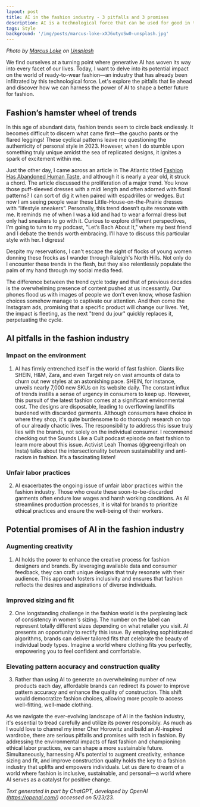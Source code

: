 ```yaml
---
layout: post
title: AI in the fashion industry - 3 pitfalls and 3 promises
description: AI is a technological force that can be used for good in the ready-to-wear market.
tags: Style
background: '/img/posts/marcus-loke-xXJ6utyoSw0-unsplash.jpg'
---
```


*Photo by [Marcus Loke](https://unsplash.com/es/@marcusloke?utm_source=unsplash&utm_medium=referral&utm_content=creditCopyText) on [Unsplash](https://unsplash.com/photos/xXJ6utyoSw0?utm_source=unsplash&utm_medium=referral&utm_content=creditCopyText)*

We find ourselves at a turning point where generative AI has woven its way into every facet of our lives. Today, I want to delve into its potential impact on the world of ready-to-wear fashion—an industry that has already been infiltrated by this technological force. Let's explore the pitfalls that lie ahead and discover how we can harness the power of AI to shape a better future for fashion.

## Fashion’s hamster wheel of trends

In this age of abundant data, fashion trends seem to circle back endlessly. It becomes difficult to discern what came first—the gaucho pants or the flared leggings! These cyclical patterns leave me questioning the authenticity of personal style in 2023. However, when I do stumble upon something truly unique amidst the sea of replicated designs, it ignites a spark of excitement within me.

Just the other day, I came across an article in The Atlantic titled [Fashion Has Abandoned Human Taste](https://www.theatlantic.com/technology/archive/2022/06/fast-fashion-trends-industry-mass-market-consumption/661371/), and although it is nearly a year old, it struck a chord. The article discussed the proliferation of a major trend. You know those puff-sleeved dresses with a midi length and often adorned with floral patterns? I can sort of dig it when paired with espadrilles or wedges. But now I am seeing people wear these Little-House-on-the-Prairie dresses with “lifestyle sneakers”. Personally, this trend doesn’t quite resonate with me. It reminds me of when I was a kid and had to wear a formal dress but only had sneakers to go with it. Curious to explore different perspectives, I’m going to turn to my podcast, "Let’s Bach About It," where my best friend and I debate the trends worth embracing. I’ll have to discuss this particular style with her. I digress!

Despite my reservations, I can't escape the sight of flocks of young women donning these frocks as I wander through Raleigh's North Hills. Not only do I encounter these trends in the flesh, but they also relentlessly populate the palm of my hand through my social media feed.

The difference between the trend cycle today and that of previous decades is the overwhelming presence of content pushed at us incessantly. Our phones flood us with images of people we don't even know, whose fashion choices somehow manage to captivate our attention. And then come the Instagram ads, promising that a specific product will change our lives. Yet, the impact is fleeting, as the next "trend du jour" quickly replaces it, perpetuating the cycle.

## AI pitfalls in the fashion industry

### Impact on the environment

1.  AI has firmly entrenched itself in the world of fast fashion. Giants like SHEIN, H&M, Zara, and even Target rely on vast amounts of data to churn out new styles at an astonishing pace. SHEIN, for instance, unveils nearly 7,000 new SKUs on its website daily. The constant influx of trends instills a sense of urgency in consumers to keep up. However, this pursuit of the latest fashion comes at a significant environmental cost. The designs are disposable, leading to overflowing landfills burdened with discarded garments. Although consumers have choice in where they shop, it's quite burdensome to do thorough research on top of our already chaotic lives. The responsibility to address this issue truly lies with the brands, not solely on the individual consumer. I recommend checking out the Sounds Like a Cult podcast episode on fast fashion to learn more about this issue. Activist Leah Thomas (@greengirlleah on Insta) talks about the intersectionality between sustainability and anti-racism in fashion. It’s a fascinating listen!


### Unfair labor practices

2.  AI exacerbates the ongoing issue of unfair labor practices within the fashion industry. Those who create these soon-to-be-discarded garments often endure low wages and harsh working conditions. As AI streamlines production processes, it is vital for brands to prioritize ethical practices and ensure the well-being of their workers.


## Potential promises of AI in the fashion industry

### Augmenting creativity

1.  AI holds the power to enhance the creative process for fashion designers and brands. By leveraging available data and consumer feedback, they can craft unique designs that truly resonate with their audience. This approach fosters inclusivity and ensures that fashion reflects the desires and aspirations of diverse individuals.


### Improved sizing and fit

2.  One longstanding challenge in the fashion world is the perplexing lack of consistency in women's sizing. The number on the label can represent totally different sizes depending on what retailer you visit. AI presents an opportunity to rectify this issue. By employing sophisticated algorithms, brands can deliver tailored fits that celebrate the beauty of individual body types. Imagine a world where clothing fits you perfectly, empowering you to feel confident and comfortable.


### Elevating pattern accuracy and construction quality

3.  Rather than using AI to generate an overwhelming number of new products each day, affordable brands can redirect its power to improve pattern accuracy and enhance the quality of construction. This shift would democratize fashion choices, allowing more people to access well-fitting, well-made clothing.


As we navigate the ever-evolving landscape of AI in the fashion industry, it's essential to tread carefully and utilize its power responsibly. As much as I would love to channel my inner Cher Horowitz and build an AI-inspired wardrobe, there are serious pitfalls and promises with tech in fashion. By addressing the environmental impacts of fast fashion and championing ethical labor practices, we can shape a more sustainable future. Simultaneously, harnessing AI's potential to augment creativity, enhance sizing and fit, and improve construction quality holds the key to a fashion industry that uplifts and empowers individuals. Let us dare to dream of a world where fashion is inclusive, sustainable, and personal—a world where AI serves as a catalyst for positive change.

*Text generated in part by ChatGPT, developed by OpenAI (https://openai.com/) accessed on 5/23/23.*
